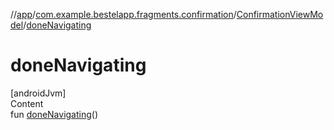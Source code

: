 //[app](../../index.md)/[com.example.bestelapp.fragments.confirmation](../index.md)/[ConfirmationViewModel](index.md)/[doneNavigating](done-navigating.md)



# doneNavigating  
[androidJvm]  
Content  
fun [doneNavigating](done-navigating.md)()  



